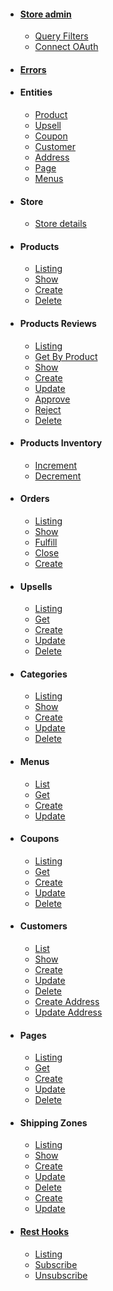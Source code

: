 - #### [Store admin](/store-admin/index)
  - [Query Filters](/store-admin/misc/query-filters)
  - [Connect OAuth](/store-admin/oauth/index)
- #### [Errors](/store-admin/errors/index)
- #### Entities
  - [Product](/store-admin/entities/product/product)
  - [Upsell](/store-admin/entities/upsells/upsell)
  - [Coupon](/store-admin/entities/coupon/coupon)
  - [Customer](/store-admin/entities/customer/customer)
  - [Address](/store-admin/entities/address/address)
  - [Page](/store-admin/entities/page/page)
  - [Menus](/store-admin/entities/menus/menu)
- #### Store
  - [Store details](/store-admin/store/me) <span class="request-method-get"></span>
- #### Products
  - [Listing](/store-admin/products/index) <span class="request-method-get"></span>
  - [Show](/store-admin/products/get) <span class="request-method-get"></span>
  - [Create](/store-admin/products/create) <span class="request-method-post"></span>
  - [Delete](/store-admin/products/delete) <span class="request-method-delete"></span>
- #### Products Reviews
    - [Listing](/store-admin/products/reviews/index) <span class="request-method-get"></span>
    - [Get By Product](/store-admin/products/reviews/by_product) <span class="request-method-get"></span>
    - [Show](/store-admin/products/reviews/get) <span class="request-method-get"></span>
    - [Create](/store-admin/products/reviews/create) <span class="request-method-post"></span>
    - [Update](/store-admin/products/reviews/update) <span class="request-method-put"></span>
    - [Approve](/store-admin/products/reviews/approve) <span class="request-method-post"></span>
    - [Reject](/store-admin/products/reviews/reject) <span class="request-method-post"></span>
    - [Delete](/store-admin/products/reviews/delete) <span class="request-method-delete"></span>
- #### Products Inventory
    - [Increment](/store-admin/products/inventory/increment) <span class="request-method-post"></span>
    - [Decrement](/store-admin/products/inventory/decrement) <span class="request-method-post"></span>
- #### Orders
  - [Listing](/store-admin/orders/index) <span class="request-method-get"></span>
  - [Show](/store-admin/orders/get) <span class="request-method-get"></span>
  - [Fulfill](/store-admin/orders/fulfill) <span class="request-method-post"></span>
  - [Close](/store-admin/orders/close) <span class="request-method-post"></span>
  - [Create](/store-admin/orders/create) <span class="request-method-post"></span>
- #### Upsells
  - [Listing](/store-admin/upsells/index) <span class="request-method-get"></span>
  - [Get](/store-admin/upsells/get) <span class="request-method-get"></span>
  - [Create](/store-admin/upsells/create) <span class="request-method-post"></span>
  - [Update](/store-admin/upsells/update) <span class="request-method-put"></span>
  - [Delete](/store-admin/upsells/delete) <span class="request-method-delete"></span>
- #### Categories
  - [Listing](/store-admin/categories/index) <span class="request-method-get"></span>
  - [Show](/store-admin/categories/get) <span class="request-method-get"></span>
  - [Create](/store-admin/categories/create) <span class="request-method-post"></span>
  - [Update](/store-admin/categories/update) <span class="request-method-put"></span>
  - [Delete](/store-admin/categories/delete) <span class="request-method-delete"></span>
- #### Menus
  - [List](/store-admin/menus/index) <span class="request-method-get"></span>
  - [Get](/store-admin/menus/get) <span class="request-method-get"></span>
  - [Create](/store-admin/menus/create) <span class="request-method-post"></span>
  - [Update](/store-admin/menus/update) <span class="request-method-put"></span>
- #### Coupons
  - [Listing](/store-admin/coupons/index) <span class="request-method-get"></span>
  - [Get](/store-admin/coupons/get) <span class="request-method-get"></span>
  - [Create](/store-admin/coupons/create) <span class="request-method-post"></span>
  - [Update](/store-admin/coupons/update) <span class="request-method-put"></span>
  - [Delete](/store-admin/coupons/delete) <span class="request-method-delete"></span>
- #### Customers
  - [List](/store-admin/customers/index) <span class="request-method-get"></span>
  - [Show](/store-admin/customers/get) <span class="request-method-get"></span>
  - [Create](/store-admin/customers/create) <span class="request-method-post"></span>
  - [Update](/store-admin/customers/update) <span class="request-method-put"></span>
  - [Delete](/store-admin/customers/delete) <span class="request-method-delete"></span>
  - [Create Address](/store-admin/customers/addresses/create) <span class="request-method-post"></span>
  - [Update Address](/store-admin/customers/addresses/update) <span class="request-method-put"></span>
- #### Pages
  - [Listing](/store-admin/pages/index) <span class="request-method-get"></span>
  - [Get](/store-admin/pages/get) <span class="request-method-get"></span>
  - [Create](/store-admin/pages/create) <span class="request-method-post"></span>
  - [Update](/store-admin/pages/update) <span class="request-method-put"></span>
  - [Delete](/store-admin/pages/delete) <span class="request-method-delete"></span>
- #### Shipping Zones
  - [Listing](/store-admin/shipping-zones/index) <span class="request-method-get"></span>
  - [Show](/store-admin/shipping-zones/get) <span class="request-method-get"></span>
  - [Create](/store-admin/shipping-zones/create) <span class="request-method-post"></span>
  - [Update](/store-admin/shipping-zones/update) <span class="request-method-put"></span>
  - [Delete](/store-admin/shipping-zones/delete) <span class="request-method-delete"></span>
  - [Create](/store-admin/shipping-zones/rates/create) <span class="request-method-post"></span>
  - [Update](/store-admin/shipping-zones/rates/update) <span class="request-method-put"></span>
- #### [Rest Hooks](/store-admin/resthooks)
  - [Listing](/store-admin/resthooks/list) <span class="request-method-get"></span>
  - [Subscribe](/store-admin/resthooks/subscribe) <span class="request-method-post"></span>
  - [Unsubscribe](/store-admin/resthooks/unsubscribe) <span class="request-method-post"></span>
